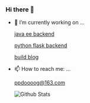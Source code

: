 ### Hi there 👋
- 🔭 I’m currently working on ...

  [java ee backend](https://github.com/ppdog0/java-ee-project)
  
  [python flask backend](https://github.com/NeilKleistGao/cloud-forest)
  
  [build blog](https://ppdog0.github.io/index)
  
- 📫 How to reach me: ...

  ppdoooog@163.com
  
  ![Github Stats](https://github-readme-stats.vercel.app/api?username=ppdog0&bg_color=30,e96443,904e95&title_color=fff&text_color=fff)


<!--
**ppdog0/ppdog0** is a ✨ _special_ ✨ repository because its `README.md` (this file) appears on your GitHub profile.

Here are some ideas to get you started:

- 🔭 I’m currently working on ...
- 🌱 I’m currently learning ...
- 👯 I’m looking to collaborate on ...
- 🤔 I’m looking for help with ...
- 💬 Ask me about ...
- 📫 How to reach me: ...
- 😄 Pronouns: ...
- ⚡ Fun fact: ...
-->
